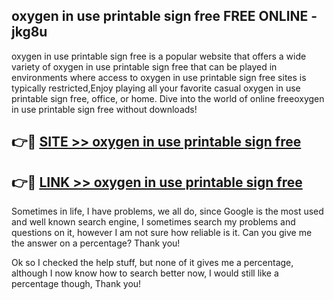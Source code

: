 ## oxygen in use printable sign free FREE ONLINE - jkg8u

oxygen in use printable sign free is a popular website that offers a wide variety of oxygen in use printable sign free that can be played in environments where access to oxygen in use printable sign free sites is typically restricted,Enjoy playing all your favorite casual oxygen in use printable sign free, office, or home. Dive into the world of online freeoxygen in use printable sign free without downloads!

## 👉🔴 [SITE >> oxygen in use printable sign free](http://news.freeplayer.one?title=oxygen_in_use_printable_sign_free&ref=FRRE)

## 👉🔴 [LINK >> oxygen in use printable sign free](http://news.freeplayer.one?title=oxygen_in_use_printable_sign_free&ref=FREE)

Sometimes in life, I have problems, we all do, since Google is the most used and well known search engine, I sometimes search my problems and questions on it, however I am not sure how reliable is it. Can you give me the answer on a percentage? Thank you!

Ok so I checked the help stuff, but none of it gives me a percentage, although I now know how to search better now, I would still like a percentage though, Thank you!